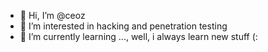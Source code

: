 - 👋 Hi, I’m @ceoz
- 👀 I’m interested in hacking and penetration testing
- 🌱 I’m currently learning ..., well, i always learn new stuff (:

<!---
ceoz/ceoz is a ✨ special ✨ repository because its `README.md` (this file) appears on your GitHub profile.
You can click the Preview link to take a look at your changes.
--->

